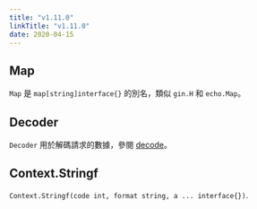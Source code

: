 ```yaml
---
title: "v1.11.0"
linkTitle: "v1.11.0"
date: 2020-04-15
---
```


## Map

`Map` 是 `map[string]interface{}` 的別名，類似 `gin.H` 和 `echo.Map`。

## Decoder

`Decoder` 用於解碼請求的數據，參閱 [decode](/zh-hant/docs/request#decode)。

## Context.Stringf

`Context.Stringf(code int, format string, a ... interface{})`.
